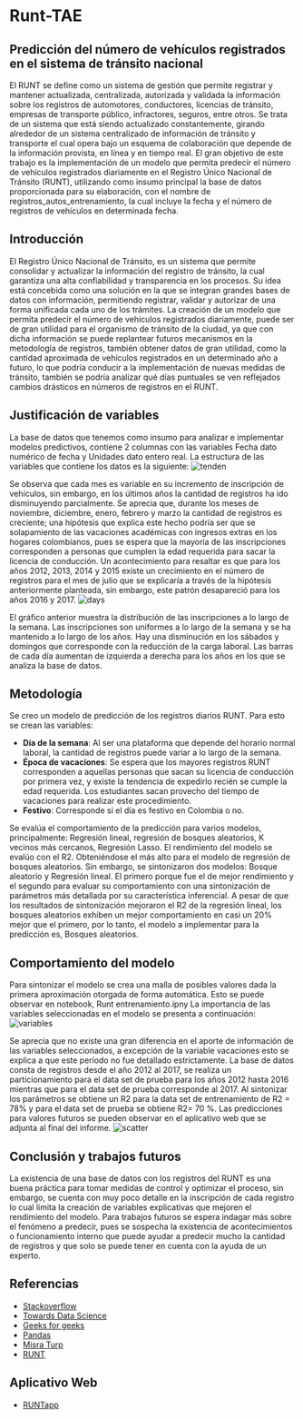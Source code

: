 # Runt-TAE
## Predicción del número de vehículos registrados en el sistema de tránsito nacional
El RUNT se define como un sistema de gestión que permite registrar y mantener actualizada, centralizada, autorizada y validada la información sobre los registros de automotores, conductores, licencias de tránsito, empresas de transporte público, infractores, seguros, entre otros. Se trata de un sistema que está siendo actualizado constantemente, girando alrededor de un sistema centralizado de información de tránsito y transporte el cual opera bajo un esquema de colaboración que depende de la información provista, en línea y en tiempo real.
El gran objetivo de este trabajo es la implementación de un modelo que permita predecir el número de vehículos registrados diariamente en el Registro Único Nacional de Tránsito (RUNT), utilizando como insumo principal la base de datos proporcionada para su elaboración, con el nombre de registros_autos_entrenamiento, la cual incluye la fecha y el número de registros de vehículos en determinada fecha.
## Introducción
El Registro Único Nacional de Tránsito, es un sistema que permite consolidar y actualizar la información del registro de tránsito, la cual garantiza una alta confiabilidad y transparencia en los procesos. Su idea está concebida como una solución en la que se integran grandes bases de datos con información, permitiendo registrar, validar y autorizar de una forma unificada cada uno de los trámites.
La creación de un modelo que permita predecir el número de vehículos registrados diariamente, puede ser de gran utilidad para el organismo de tránsito de la ciudad, ya que con dicha información se puede replantear futuros mecanismos en la metodología de registros, también obtener datos de gran utilidad, como la cantidad aproximada de vehículos registrados en un determinado año a futuro, lo que podría conducir a la implementación de nuevas medidas de tránsito, también se podría analizar qué días puntuales se ven reflejados cambios drásticos en números de registros en el RUNT.
## Justificación de variables
La base de datos que tenemos como insumo para analizar e implementar modelos predictivos, contiene 2 columnas con las variables Fecha dato numérico de fecha y Unidades dato entero real.
La estructura de las variables que contiene los datos es la siguiente:
![tenden](https://user-images.githubusercontent.com/94578395/148704601-0c3ed295-07ba-495e-985a-8db25a3427c2.jpg)

Se observa que cada mes es variable en su incremento de inscripción de vehículos, sin embargo, en los últimos años la cantidad de registros ha ido disminuyendo parcialmente. Se aprecia que, durante los meses de noviembre, diciembre, enero, febrero y marzo la cantidad de registros es creciente; una hipótesis que explica este hecho podría ser que se solapamiento de las vacaciones académicas con ingresos extras en los hogares colombianos, pues se espera que la mayoría de las inscripciones corresponden a personas que cumplen la edad requerida para sacar la licencia de conducción. Un acontecimiento para resaltar es que para los años 2012, 2013, 2014 y 2015 existe un crecimiento en el número de registros para el mes de julio que se explicaría a través de la hipótesis anteriormente planteada, sin embargo, este patrón desapareció para los años 2016 y 2017.
![days](https://user-images.githubusercontent.com/94578395/148704453-100ed4b3-a84d-45ca-b6ba-7cdb4fd5c90a.jpg)



El gráfico anterior muestra la distribución de las inscripciones a lo largo de la semana. Las inscripciones son uniformes a lo largo de la semana y se ha mantenido a lo largo de los años. Hay una disminución en los sábados y domingos que corresponde con la reducción de la carga laboral. Las barras de cada día aumentan de izquierda a derecha para los años en los que se analiza la base de datos.

## Metodología
Se creo un modelo de predicción de los registros diarios RUNT. Para esto se crean las variables:
  - **Día de la semana**: Al ser una plataforma que depende del horario normal laboral, la cantidad de registros puede variar a lo largo de la semana.
  - **Época de vacaciones**: Se espera que los mayores registros RUNT corresponden a aquellas personas que sacan su licencia de conducción por primera vez, y existe la tendencia de expedirlo recién se cumple la edad requerida. Los estudiantes sacan provecho del tiempo de vacaciones para realizar este procedimiento.
  - **Festivo**: Corresponde si el día es festivo en Colombia o no.

Se evalúa el comportamiento de la predicción para varios modelos, principalmente:
Regresión lineal, regresión de bosques aleatorios, K vecinos más cercanos, Regresión Lasso.
El rendimiento del modelo se evalúo con el R2. Obteniéndose el más alto para el modelo de regresión de bosques aleatorios. Sin embargo, se sintonizaron dos modelos: Bosque aleatorio y Regresión lineal. El primero porque fue el de mejor rendimiento y el segundo para evaluar su comportamiento con una sintonización de parámetros más detallada por su característica inferencial. 
A pesar de que los resultados de sintonización mejoraron el R2 de la regresión lineal, los bosques aleatorios exhiben un mejor comportamiento en casi un 20% mejor que el primero, por lo tanto, el modelo a implementar para la predicción es, Bosques aleatorios.

## Comportamiento del modelo
Para sintonizar el modelo se crea una malla de posibles valores dada la primera aproximación otorgada de forma automática. Esto se puede observar en notebook, Runt entrenamiento.ipny
La importancia de las variables seleccionadas en el modelo se presenta a continuación:
![variables](https://user-images.githubusercontent.com/94578395/148703836-1456dc68-13bf-44df-a45f-708bd70af129.jpg)

Se aprecia que no existe una gran diferencia en el aporte de información de las variables seleccionados, a excepción de la variable vacaciones esto se explica a que este período no fue detallado estrictamente.
La base de datos consta de registros desde el año 2012 al 2017, se realiza un particionamiento para el data set de prueba para los años 2012 hasta 2016 mientras que para el data set de prueba corresponde al 2017. Al sintonizar los parámetros se obtiene un R2 para la data set de entrenamiento de R2 = 78% y para el data set de prueba se obtiene R2= 70 %. Las predicciones para valores futuros se pueden observar en el aplicativo web que se adjunta al final del informe.
![scatter](https://user-images.githubusercontent.com/94578395/148703559-ccb55a04-33fb-4a81-b3b2-1ed1f2fc79f5.png)

## Conclusión y trabajos futuros
La existencia de una base de datos con los registros del RUNT es una buena práctica para tomar medidas de control y optimizar el proceso, sin embargo, se cuenta con muy poco detalle en la inscripción de cada registro lo cual limita la creación de variables explicativas que mejoren el rendimiento del modelo. Para trabajos futuros se espera indagar más sobre el fenómeno a predecir, pues se sospecha la existencia de acontecimientos o funcionamiento interno que puede ayudar a predecir mucho la cantidad de registros y que solo se puede tener en cuenta con la ayuda de un experto.

## Referencias
  - [Stackoverflow](https://stackoverflow.com/)
  - [Towards Data Science](https://towardsdatascience.com/)
  - [Geeks for geeks](https://www.geeksforgeeks.org/)
  - [Pandas](https://pandas.pydata.org/)
  - [Misra Turp](https://www.youtube.com/c/Soyouwanttobeadatascientist)
  - [RUNT](https://www.runt.com.co/)
  
 ## Aplicativo Web
  - [RUNTapp](https://share.streamlit.io/sigomezgi/apliacacion-runt/Main.py)

